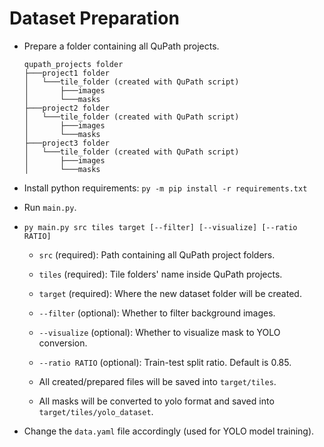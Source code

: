 # Dataset Preparation

- Prepare a folder containing all QuPath projects.
  
  ```
  qupath_projects folder
  ├───project1 folder
  │   └───tile_folder (created with QuPath script)
  │       ├───images
  │       └───masks
  ├───project2 folder
  │   └───tile_folder (created with QuPath script)
  │       ├───images
  │       └───masks
  ├───project3 folder
  │   └───tile_folder (created with QuPath script)
  │       ├───images
  │       └───masks
  ```
  

- Install python requirements: `py -m pip install -r requirements.txt`

- Run `main.py`.

- `py main.py src tiles target [--filter] [--visualize] [--ratio RATIO]`

  - `src` (required): Path containing all QuPath project folders.
  
  - `tiles` (required): Tile folders' name inside QuPath projects.
  
  - `target` (required): Where the new dataset folder will be created.
  
  - `--filter` (optional): Whether to filter background images.
  
  - `--visualize` (optional): Whether to visualize mask to YOLO conversion.
  
  - `--ratio RATIO` (optional): Train-test split ratio. Default is 0.85.

  - All created/prepared files will be saved into `target/tiles`.
  
  - All masks will be converted to yolo format and saved into `target/tiles/yolo_dataset`.

- Change the `data.yaml` file accordingly (used for YOLO model training).
